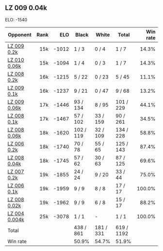 ## LZ 009 0.04k ##

ELO: -1540

Opponent | Rank | ELO | Black | White | Total | Win rate
---------|-----:|----:|-------|-------|-------|-------:
[LZ 009 0.2k](LZ%20009%200.2k.md) | 15k | -1012 | 1 / 3 | 0 / 4 | 1 / 7 | 14.3%
[LZ 010 0.06k](LZ%20010%200.06k.md) | 15k | -1094 | 1 / 4 | 0 / 3 | 1 / 7 | 14.3%
[LZ 008 0.2k](LZ%20008%200.2k.md) | 16k | -1215 | 5 / 22 | 0 / 23 | 5 / 45 | 11.1%
[LZ 009 0.1k](LZ%20009%200.1k.md) | 16k | -1237 | 9 / 21 | 0 / 47 | 9 / 68 | 13.2%
[LZ 009 0.06k](LZ%20009%200.06k.md) | 17k | -1446 | 93 / 134 | 8 / 95 | 101 / 229 | 44.1%
[LZ 008 0.1k](LZ%20008%200.1k.md) | 17k | -1467 | 57 / 102 | 33 / 159 | 90 / 261 | 34.5%
[LZ 008 0.06k](LZ%20008%200.06k.md) | 18k | -1620 | 102 / 119 | 32 / 109 | 134 / 228 | 58.8%
[LZ 006 0.2k](LZ%20006%200.2k.md) | 18k | -1740 | 70 / 78 | 55 / 65 | 125 / 143 | 87.4%
[LZ 008 0.04k](LZ%20008%200.04k.md) | 18k | -1745 | 57 / 62 | 30 / 63 | 87 / 125 | 69.6%
[LZ 007 0.2k](LZ%20007%200.2k.md) | 19k | -1855 | 24 / 24 | 9 / 20 | 33 / 44 | 75.0%
[LZ 006 0.1k](LZ%20006%200.1k.md) | 19k | -1959 | 9 / 9 | 8 / 8 | 17 / 17 | 100.0%
[LZ 008 0.02k](LZ%20008%200.02k.md) | 19k | -1962 | 9 / 9 | 6 / 8 | 15 / 17 | 88.2%
[LZ 004 0.004k](LZ%20004%200.004k.md) | 25k | -3078 | 1 / 1 | - | 1 / 1 | 100.0%
Total | | | 438 / 861 | 181 / 331 | 619 / 1192 | 
Win rate| | | 50.9% | 54.7% | 51.9% | 
